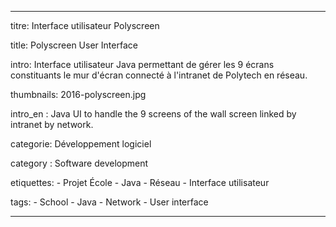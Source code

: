 ---

titre: Interface utilisateur Polyscreen

title: Polyscreen User Interface

intro: Interface utilisateur Java permettant de gérer les 9 écrans constituants le mur d'écran connecté à l'intranet de Polytech en réseau. 

thumbnails: 2016-polyscreen.jpg

intro_en : Java UI to handle the 9 screens of the wall screen linked by intranet by network.

categorie: Développement logiciel

category : Software development

etiquettes:
    - Projet École
    - Java
    - Réseau
    - Interface utilisateur

tags:
    - School
    - Java
    - Network
    - User interface

---